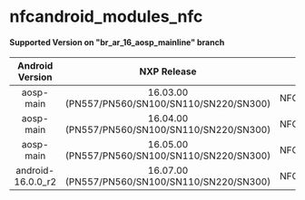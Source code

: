 # nfcandroid_modules_nfc

#### Supported Version on "br_ar_16_aosp_mainline" branch
| Android Version        | NXP Release          | NXP Tag  |
| :-------------: |:---------------------:| :-----:|
| aosp-main      |  16.03.00 (PN557/PN560/SN100/SN110/SN220/SN300) |  NFC_AR_00_7E800_16.03.00_OpnSrc |
| aosp-main      |  16.04.00 (PN557/PN560/SN100/SN110/SN220/SN300) |  NFC_AR_00_7E800_16.04.00_OpnSrc |
| aosp-main              |  16.05.00 (PN557/PN560/SN100/SN110/SN220/SN300) |  NFC_AR_00_7E800_16.05.00_OpnSrc |
| android-16.0.0_r2              |  16.07.00 (PN557/PN560/SN100/SN110/SN220/SN300) |  NFC_AR_00_7E800_16.07.00_OpnSrc |





